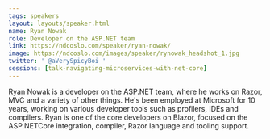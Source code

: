 ```yaml
---
tags: speakers
layout: layouts/speaker.html
name: Ryan Nowak
role: Developer on the ASP.NET team
link: https://ndcoslo.com/speaker/ryan-nowak/
image: https://ndcoslo.com/images/speaker/rynowak_headshot_1.jpg
twitter: ' @aVerySpicyBoi ‏'
sessions: [talk-navigating-microservices-with-net-core]
---
```

Ryan Nowak is a developer on the ASP.NET team, where he works on Razor, MVC and a variety of other things. He's been employed at Microsoft for 10 years, working on various developer tools such as profilers, IDEs and compilers. Ryan is one of the core developers on Blazor, focused on the ASP.NETCore integration, compiler, Razor language and tooling support.